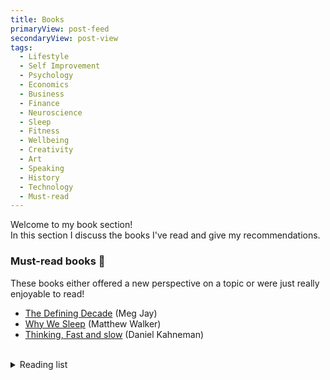 ```yaml
---
title: Books
primaryView: post-feed
secondaryView: post-view
tags:
  - Lifestyle
  - Self Improvement
  - Psychology
  - Economics
  - Business
  - Finance
  - Neuroscience
  - Sleep
  - Fitness
  - Wellbeing
  - Creativity
  - Art
  - Speaking
  - History
  - Technology
  - Must-read
---
```


Welcome to my book section! \
In this section I discuss the books I've read and give my recommendations.

<divider></divider>

### Must-read books 👀
These books either offered a new perspective on a topic or were just really enjoyable to read!
- [The Defining Decade](/books/the-defining-decade) (Meg Jay)
- [Why We Sleep](/books/why-we-sleep) (Matthew Walker)
- [Thinking, Fast and slow](/books/thinking-fast-and-slow) (Daniel Kahneman)
<br />
<details>

  <summary class="text-lg font-bold hover:underline cursor-pointer">Reading list</summary>

  ### What I'm planning to read next
  - The Sleep Prescription
  - The art of not giving a f***
  - Everything is f***ed
  - Behold the pale horse <!-- A friend recommended this to me. Not sure what to expect -->
  - The 7 habits of highly effective people
  - The interpretation of dreams (Sigmund Freud)
  - Bowling alone
<!--
I want to know more about why everyone seems to love these substances. \
I'm not an alcoholic lol. I'm actually rather "anti-alcohol." \
I'm unsure where I stand regarding Marijuana use. \
I love coffee, but I don't know how I should feel about caffeine.
-->
  - Drunk: How We Sipped, Danced, and Stumbled Our Way to Civilization (Edward Slingerland)
  - Drink? (David Nutt)
  - The Science of Marijuana (Leslie L. Iversen)
  - The World of Caffeine: The Science and Culture of the World's Most Popular Drug (Bennett Alan Weinberg)
  - Noise (Daniel Kahneman, Oliver Sibony, Cas R. Sunstein) 
  - How to win friends and influence people
  - The way of the superior man
  - The power of habit
  - Think & Grow Rich
  - Do hard things (Steve Magness)
  - I used to me a miserable F***
  - The compound effect (Darren Hardy)
  - The shallows: what the internet is doing to our brains
  - Deep work
  - The price of time
  - The body keeps the score
  - Anti-fragile
  - Beyond Good and Evil (Friedrich Nietzsche)
  - Five wealth secrets
  - Finite and Infinite games
  - *A Book covering corporations by Garret Sutton <!-- Still need to determine which book of his to read -->
  - Clinical Versus Statistical Prediction: A Theoretical Analysis and a Review of the Evidence (Paul Meehl) <!-- Heavily referenced in Chapter 21 of "Thinking, Fast and Slow". It was also called "My Disturbing Little Book", likely because it was so controversial. -->
  - Blink (Malcom Gladwell)
  - Nudge (Cass Sunstein, Richard Thaler) <!-- Referenced in "Thinking, Fast and Slow" -->
  - A history of money (Glyn Davies) <!-- Referenced in "The basics of Bitcoins and Blockchains" -->
  - Debt: The first 5,000 years (David Graeber) <!-- Referenced in "The basics of Bitcoins and Blockchains" -->
  - Superhero (Meg Jay)
  - The Millionaire Next Door

  #### Other books I may read, but are of no priority
  - The Caffeine Advantage
  - Breath
  - Letters from a Stoic
  - 4000 weeks

  <!--
  ### Everything I've read

  I didn't get that much into reading until late 2020. Even then I was only reading a little bit. It wasn't until late 2022 that I started reading consistently (every day).
  #### 2020
  - The nocturnal brain 🧠
  #### 2021
  - Outliers 🧠
  - The senior software engineer 👨‍💻
  #### 2022
  - How to talk to anyone 🗣️
  - Rich dad poor dad 💰
  - Talking to strangers 🧠
  - The millionaire fast lane 💰
  #### 2023
  - Show your work! 🎨
  - Atomic habits 🧠
  - The defining decade 💰⏳👨‍👩‍👦
  - Why we sleep 🧠😴
  - 12 Rules for life 😊
  - Your brain on porn 🧠❌
  - Don’t eat the marshmallow yet 🧠💰
  - Thinking, Fast and Slow
  - The basics of bitcoin and blockchains
  - The art of talking to anyone
  -->

</details>

<!--
#### Genres to read more
- History
- Finances 
    - More about the stock market
        - Different kinds of stocks
    - More about investments
    - More about taxes
    - More about business expenses
-->

